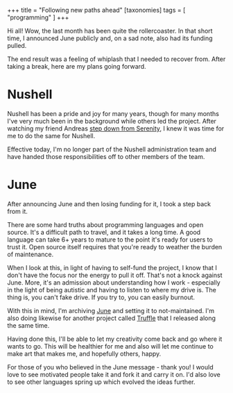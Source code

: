 +++
title = "Following new paths ahead"
[taxonomies]
tags = [ "programming" ]
+++

Hi all! Wow, the last month has been quite the rollercoaster. In that short time, I announced June publicly and, on a sad note, also had its funding pulled.

The end result was a feeling of whiplash that I needed to recover from. After taking a break, here are my plans going forward.

# Nushell

Nushell has been a pride and joy for many years, though for many months I've very much been in the background while others led the project. After watching my friend Andreas [step down from Serenity](https://awesomekling.substack.com/p/forking-ladybird-and-stepping-down-serenityos), I knew it was time for me to do the same for Nushell.

Effective today, I'm no longer part of the Nushell administration team and have handed those responsibilities off to other members of the team.

# June

After announcing June and then losing funding for it, I took a step back from it.

There are some hard truths about programming languages and open source. It's a difficult path to travel, and it takes a long time. A good language can take 6+ years to mature to the point it's ready for users to trust it. Open source itself requires that you're ready to weather the burden of maintenance.

When I look at this, in light of having to self-fund the project, I know that I don't have the focus nor the energy to pull it off. That's not a knock against June. More, it's an admission about understanding how I work - especially in the light of being autistic and having to listen to where my drive is. The thing is, you can't fake drive. If you try to, you can easily burnout.

With this in mind, I'm archiving [June](https://github.com/sophiajt/june) and setting it to not-maintained. I'm also doing likewise for another project called [Truffle](https://github.com/sophiajt/truffle) that I released along the same time.

Having done this, I'll be able to let my creativity come back and go where it wants to go. This will be healthier for me and also will let me continue to make art that makes me, and hopefully others, happy.

For those of you who believed in the June message - thank you! I would love to see motivated people take it and fork it and carry it on. I'd also love to see other languages spring up which evolved the ideas further.
